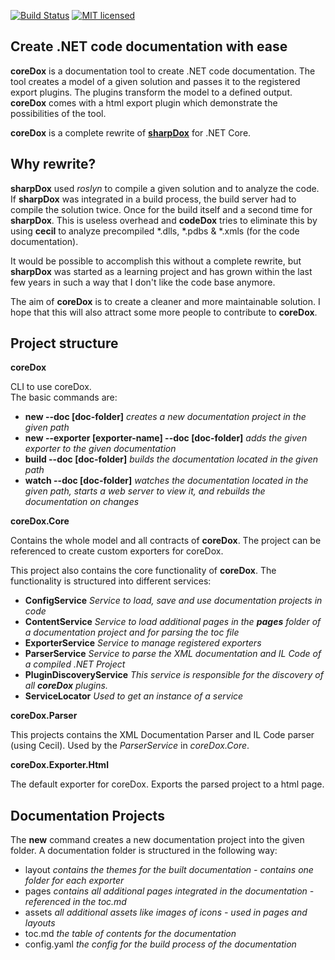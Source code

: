 [![Build Status](https://travis-ci.org/geaz/coreDox.svg?branch=dev)](https://travis-ci.org/geaz/coreDox)
[![MIT licensed](https://img.shields.io/badge/license-MIT-blue.svg)](https://raw.githubusercontent.com/Geaz/coreArgs/master/LICENSE)

Create .NET code documentation with ease
------------------

**coreDox** is a documentation tool to create .NET code documentation. The tool creates a model of a given solution and passes it to the registered export plugins. The plugins transform the model to a defined output. **coreDox** comes with a html export plugin which demonstrate the possibilities of the tool.

**coreDox** is a complete rewrite of [**sharpDox**](https://github.com/geaz/sharpDox) for .NET Core.

Why rewrite?
---

**sharpDox** used *roslyn* to compile a given solution and to analyze the code. 
If **sharpDox** was integrated in a build process, the build server had to compile the solution twice.
Once for the build itself and a second time for **sharpDox**. This is useless overhead and **codeDox** tries to 
eliminate this by using **cecil** to analyze precompiled *.dlls, *.pdbs & *.xmls (for the code documentation).

It would be possible to accomplish this without a complete rewrite, but **sharpDox** was started as a learning project and has grown within the last few years in such a way that I don't like the code base anymore.

The aim of **coreDox** is to create a cleaner and more maintainable solution. I hope that this will also attract some more people to contribute to **coreDox**.

Project structure
---

**coreDox**

CLI to use coreDox.  
The basic commands are:

- **new --doc [doc-folder]** *creates a new documentation project in the given path*
- **new --exporter [exporter-name] --doc [doc-folder]** *adds the given exporter to the given documentation*
- **build --doc [doc-folder]** *builds the documentation located in the given path*
- **watch --doc [doc-folder]** *watches the documentation located in the given path, starts a web server to view it, and rebuilds the documentation on changes*

**coreDox.Core**

Contains the whole model and all contracts of **coreDox**.
The project can be referenced to create custom exporters for coreDox.

This project also contains the core functionality of **coreDox**.
The functionality is structured into different services:

- **ConfigService** *Service to load, save and use documentation projects in code*
- **ContentService** *Service to load additional pages in the **pages** folder of a documentation project and for parsing the toc file*
- **ExporterService** *Service to manage registered exporters*
- **ParserService** *Service to parse the XML documentation and IL Code of a compiled .NET Project*
- **PluginDiscoveryService** *This service is responsible for the discovery of all **coreDox** plugins.*
- **ServiceLocator** *Used to get an instance of a service*

**coreDox.Parser**

This projects contains the XML Documentation Parser and IL Code parser (using Cecil).
Used by the *ParserService* in *coreDox.Core*.

**coreDox.Exporter.Html**

The default exporter for coreDox. Exports the parsed project to a html page.

Documentation Projects
---
The **new** command creates a new documentation project into the given folder.
A documentation folder is structured in the following way:

- layout *contains the themes for the built documentation - contains one folder for each exporter*
- pages *contains all additional pages integrated in the documentation - referenced in the toc.md*
- assets *all additional assets like images of icons - used in pages and layouts*
- toc.md *the table of contents for the documentation*
- config.yaml *the config for the build process of the documentation*